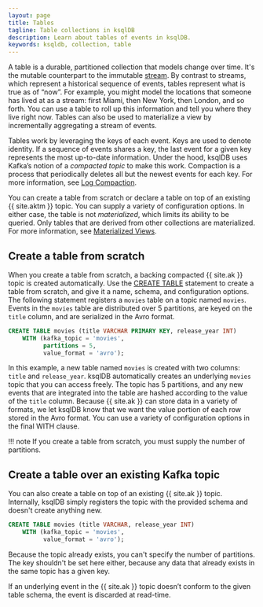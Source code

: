 ```yaml
---
layout: page
title: Tables
tagline: Table collections in ksqlDB
description: Learn about tables of events in ksqlDB.
keywords: ksqldb, collection, table
---
```


A table is a durable, partitioned collection that models change over time.
It's the mutable counterpart to the immutable [stream](streams.md). By contrast
to streams, which represent a historical sequence of events, tables represent
what is true as of “now”. For example, you might model the locations that
someone has lived at as a stream: first Miami, then New York, then London,
and so forth. You can use a table to roll up this information and tell you
where they live right now. Tables can also be used to materialize a view by
incrementally aggregating a stream of events.

Tables work by leveraging the keys of each event. Keys are used to denote
identity. If a sequence of events shares a key, the last event for a given key
represents the most up-to-date information. Under the hood, ksqlDB uses Kafka’s
notion of a *compacted topic* to make this work. Compaction is a process that
periodically deletes all but the newest events for each key. For more
information, see
[Log Compaction](https://kafka.apache.org/documentation/#compaction).

You can create a table from scratch or declare a table on top of an existing
{{ site.aktm }} topic. You can supply a variety of configuration options. In
either case, the table is not *materialized*, which limits its ability to be
queried. Only tables that are derived from other collections are materialized.
For more information, see [Materialized Views](../materialized-views.md).

Create a table from scratch
---------------------------

When you create a table from scratch, a backing compacted {{ site.ak }} topic
is created automatically. Use the
[CREATE TABLE](../../developer-guide/ksqldb-reference/create-table.md)
statement to create a table from scratch, and give it a name, schema, and
configuration options. The following statement registers a `movies` table on a
topic named `movies`. Events in the `movies` table are distributed over 5
partitions, are keyed on the `title` column, and are serialized in the Avro
format.

```sql
CREATE TABLE movies (title VARCHAR PRIMARY KEY, release_year INT)
    WITH (kafka_topic = 'movies',
          partitions = 5,
          value_format = 'avro');
```

In this example, a new table named `movies` is created with two columns:
`title` and `release_year`. ksqlDB automatically creates an underlying `movies`
topic that you can access freely. The topic has 5 partitions, and any new
events that are integrated into the table are hashed according to the value
of the `title` column. Because {{ site.ak }} can store data in a variety of
formats, we let ksqlDB know that we want the value portion of each row stored
in the Avro format. You can use a variety of configuration options in the final
WITH clause.

!!! note
    If you create a table from scratch, you must supply the number of
    partitions.

Create a table over an existing Kafka topic
-------------------------------------------

You can also create a table on top of an existing {{ site.ak }} topic.
Internally, ksqlDB simply registers the topic with the provided schema
and doesn't create anything new. 

```sql
CREATE TABLE movies (title VARCHAR, release_year INT)
    WITH (kafka_topic = 'movies',
          value_format = 'avro');
```

Because the topic already exists, you can't specify the number of partitions.
The key shouldn't be set here either, because any data that already exists in
the same topic has a given key.

If an underlying event in the {{ site.ak }} topic doesn’t conform to the given
table schema, the event is discarded at read-time.
